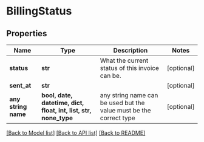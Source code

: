 # BillingStatus


## Properties
Name | Type | Description | Notes
------------ | ------------- | ------------- | -------------
**status** | **str** | What the current status of this invoice can be. | [optional] 
**sent_at** | **str** |  | [optional] 
**any string name** | **bool, date, datetime, dict, float, int, list, str, none_type** | any string name can be used but the value must be the correct type | [optional]

[[Back to Model list]](../README.md#documentation-for-models) [[Back to API list]](../README.md#documentation-for-api-endpoints) [[Back to README]](../README.md)


